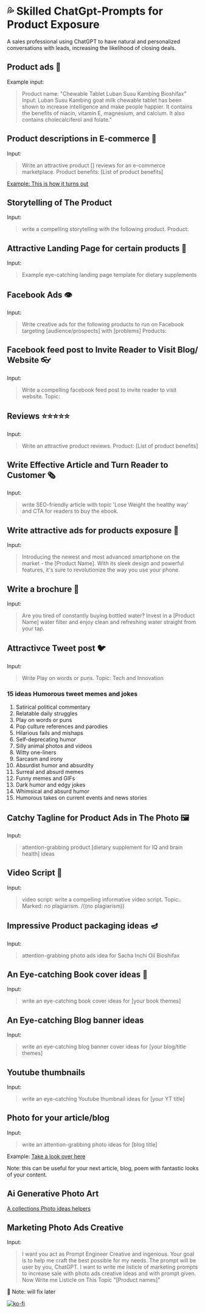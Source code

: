 # 💦 Skilled ChatGpt-Prompts for Product Exposure
A sales professional using ChatGPT to have natural and personalized conversations with leads, increasing the likelihood of closing deals.

## Product ads 📝
Example input: 
>Product name: "Chewable Tablet Luban Susu Kambing Bioshifax"
Input: Luban Susu Kambing goat milk chewable tablet has been shown to increase intelligence and make people happier. It contains the benefits of niacin, vitamin E, magnesium, and calcium. It also contains cholecalciferol and folate."

## Product descriptions in E-commerce 🥀
Input:
> Write an attractive product [] reviews for an e-commerce marketplace. 
Product benefits: 
[List of product benefits]

[Example: This is how it turns out](https://epalblossom.wordpress.com/2023/01/21/reviews-bioshifax-chewable-tablet-oriz/)

## Storytelling of The Product 
Input:
>write a compelling storytelling with the following product. Product:

## Attractive Landing Page for certain products 🌷
Input: 
>Example eye-catching landing page template for dietary supplements 

## Facebook Ads 👁
Input: 
>Write creative ads for the following products to run on Facebook targeting [audience/prospects] with [problems]
Products:

## Facebook feed post to Invite Reader to Visit Blog/ Website 👓
Input:
>Write a compelling facebook feed post to invite reader to visit website. Topic: 

## Reviews ⭐️⭐️⭐️⭐️⭐️
Input:
>Write an attractive product reviews. 
Product: 
[List of product benefits]

## Write Effective Article and Turn Reader to Customer 🗞
Input:
>write SEO-friendly article with topic 'Lose Weight the healthy way' and CTA for readers to buy the ebook.

## Write attractive ads for products exposure 🦋
Input:
>Introducing the newest and most advanced smartphone on the market - the [Product Name]. With its sleek design and powerful features, it's sure to revolutionize the way you use your phone.

## Write a brochure 📜
Input:
>Are you tired of constantly buying bottled water? Invest in a [Product Name] water filter and enjoy clean and refreshing water straight from your tap.

## Attractivce Tweet post 🐦
Input:
>Write Play on words or puns.
Topic: Tech and Innovation

### 15 ideas Humorous tweet memes and jokes 

1. Satirical political commentary
2. Relatable daily struggles
3. Play on words or puns
4. Pop culture references and parodies
5. Hilarious fails and mishaps
6. Self-deprecating humor
6. Silly animal photos and videos
7. Witty one-liners
8. Sarcasm and irony
9. Absurdist humor and absurdity
10. Surreal and absurd memes
11. Funny memes and GIFs
12. Dark humor and edgy jokes
13. Whimsical and absurd humor
14. Humorous takes on current events and news stories

## Catchy Tagline for Product Ads in The Photo 🖼
Input:
>attention-grabbing product [dietary supplement for IQ and brain health] ideas

## Video Script 🎥
Input:
>video script: write a compelling informative video script. Topic:. Marked: no plagiarism. /((no plagiarism))

## Impressive Product packaging ideas 🪔
Input: 
>attention-grabbing photo ads idea for Sacha Inchi Oil Bioshifax

## An Eye-catching Book cover ideas 📗
Input:
> write an eye-catching book cover ideas for [your book themes]

## An Eye-catching Blog banner ideas 
Input:
> write an eye-catching blog banner cover ideas for [your blog/title themes]

## Youtube thumbnails 
Input:
> write an eye-catching Youtube thumbnail ideas for [your YT title]

## Photo for your article/blog
Input:
>write an attention-grabbing photo ideas for [blog title]

Example: [Take a look over here](https://www.buymeacoffee.com/rosieinreallife/attention-grabbing-photos-stand-out-the-crowd)

Note: this can be useful for your next article, blog, poem with fantastic looks of your content.

## Ai Generative Photo Art
[A collections Photo ideas helpers](https://easywithai.com/)

## Marketing Photo Ads Creative
Input: 
>I want you act as Prompt Engineer Creative and ingenious. Your goal is to help me craft the best possible for my needs. The prompt will be user by you, ChatGPT. I want to write me listicle of marketing prompts to increase sale with photo ads creative ideas and with prompt given. Now Write me Listicle on This Topic "[Product names]"


📍 Note: will fix later

[![ko-fi](https://ko-fi.com/img/githubbutton_sm.svg)](https://ko-fi.com/N4N8CVBQA)
